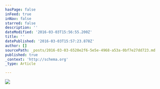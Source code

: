 ```yaml
---
hasPage: false
inFeed: true
inNav: false
starred: false
description: ''
dateModified: '2016-03-03T15:56:55.200Z'
title: ''
datePublished: '2016-03-03T15:57:23.878Z'
author: []
sourcePath: _posts/2016-03-03-6520e2f6-5e5e-4968-a53a-0bf7e27dd723.md
published: true
_context: 'http://schema.org'
_type: Article

---
```

![](https://the-grid-user-content.s3-us-west-2.amazonaws.com/d1a2b14b-e4e7-461a-8ae3-cfed64c8005b.jpg)